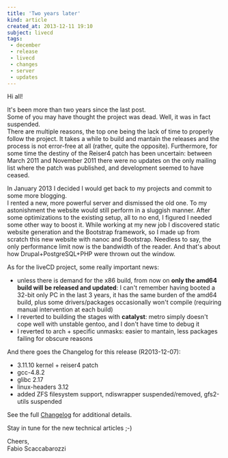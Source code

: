 ```yaml
---
title: 'Two years later'
kind: article
created_at: 2013-12-11 19:10
subject: livecd
tags:
 - december
 - release
 - livecd
 - changes
 - server
 - updates
---
```

Hi all\!  

It\'s been more than two years since the last post\.  
Some of you may have thought the project was dead\. Well, it was in fact suspended\.  
There are multiple reasons, the top one being the lack of time to properly follow the project\. It takes a while to build and mantain the releases and the process is not error-free at all \(rather, quite the opposite\)\. Furthermore, for some time the destiny of the Reiser4 patch has been uncertain: between March 2011 and November 2011 there were no updates on the only mailing list where the patch was published, and development seemed to have ceased\.  

In January 2013 I decided I would get back to my projects and commit to some more blogging\.  
I rented a new, more powerful server and dismissed the old one\. To my astonishment the website would still perform in a sluggish manner\. After some optimizations to the existing setup, all to no end, I figured I needed some other way to boost it\. While working at my new job I discovered static website generation and the Bootstrap framework, so I made up from scratch this new website with nanoc and Bootstrap\. Needless to say, the only performance limit now is the bandwidth of the reader\. And that\'s about how Drupal+PostgreSQL+PHP were thrown out the window\.  

As for the liveCD project, some really important news\:  

* unless there is demand for the x86 build, from now on **only the amd64 build will be released and updated**: I can't remember having booted a 32-bit only PC in the last 3 years, it has the same burden of the amd64 build, plus some drivers/packages occasionally won't compile \(requiring manual intervention at each build\)  
* I reverted to building the stages with **catalyst**: metro simply doesn\'t cope well with unstable gentoo, and I don\'t have time to debug it  
* I reverted to arch + specific unmasks: easier to mantain, less packages failing for obscure reasons  

  
  
And there goes the Changelog for this release \(R2013-12-07\):  

* 3.11.10 kernel + reiser4 patch  
* gcc-4.8.2  
* glibc 2.17  
* linux-headers 3.12  
* added ZFS filesystem support, ndiswrapper suspended/removed, gfs2-utils suspended  

See the full [Changelog](/livecd/changelog/) for additional details\.  

Stay in tune for the new technical articles ;-)  


Cheers,  
Fabio Scaccabarozzi  
